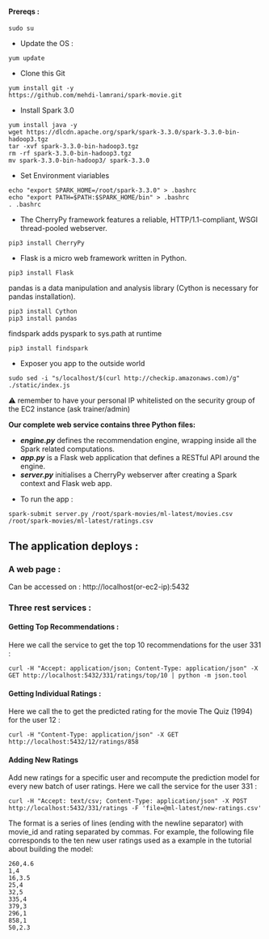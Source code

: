 
#### Prereqs :

```console
sudo su
```

- Update the OS :

```console
yum update
```

- Clone this Git

```console
yum install git -y
https://github.com/mehdi-lamrani/spark-movie.git
```

- Install Spark 3.0

```console
yum install java -y
wget https://dlcdn.apache.org/spark/spark-3.3.0/spark-3.3.0-bin-hadoop3.tgz
tar -xvf spark-3.3.0-bin-hadoop3.tgz 
rm -rf spark-3.3.0-bin-hadoop3.tgz 
mv spark-3.3.0-bin-hadoop3/ spark-3.3.0
```

- Set Environment viariables
```console
echo "export SPARK_HOME=/root/spark-3.3.0" > .bashrc
echo "export PATH=$PATH:$SPARK_HOME/bin" > .bashrc
. .bashrc
```

- The CherryPy framework features a reliable, HTTP/1.1-compliant, WSGI thread-pooled webserver.

```console
pip3 install CherryPy
```

- Flask is a micro web framework written in Python.

```console
pip3 install Flask
```

pandas is a data manipulation and analysis library (Cython is necessary for pandas installation).

```console
pip3 install Cython
pip3 install pandas
```

findspark adds pyspark to sys.path at runtime
```console
pip3 install findspark
```

- Exposer you app to the outside world 
```console
sudo sed -i "s/localhost/$(curl http://checkip.amazonaws.com)/g" ./static/index.js
```
:warning: remember to have your personal IP whitelisted on the security group of the EC2 instance (ask trainer/admin)

**Our complete web service contains three Python files:**
* ***engine.py*** defines the recommendation engine, wrapping inside all the Spark related computations.
* ***app.py*** is a Flask web application that defines a RESTful API around the engine.
* ***server.py*** initialises a CherryPy webserver after creating a Spark context and Flask web app.



- To run the app :
```console
spark-submit server.py /root/spark-movies/ml-latest/movies.csv /root/spark-movies/ml-latest/ratings.csv
```
## The application deploys :

### A web page :

Can be accessed on : http://localhost(or-ec2-ip):5432

### Three rest services :

#### Getting Top Recommendations :

Here we call the service to get the top 10 recommendations for the user 331 :
```console
curl -H "Accept: application/json; Content-Type: application/json" -X GET http://localhost:5432/331/ratings/top/10 | python -m json.tool
```

#### Getting Individual Ratings :

Here we call the to get the predicted rating for the movie The Quiz (1994) for the user 12 :
```console
curl -H "Content-Type: application/json" -X GET http://localhost:5432/12/ratings/858
```

#### Adding New Ratings

Add new ratings for a specific user and recompute the prediction model for every new batch of user ratings.
Here we call the service for the user 331 :
```console
curl -H "Accept: text/csv; Content-Type: application/json" -X POST http://localhost:5432/331/ratings -F 'file=@ml-latest/new-ratings.csv'
```

The format is a series of lines (ending with the newline separator) with movie_id and rating separated by commas. For example, the following file corresponds to the ten new user ratings used as a example in the tutorial about building the model:
```csv
260,4.6  
1,4
16,3.5  
25,4  
32,5 
335,4
379,3
296,1
858,1
50,2.3
```
